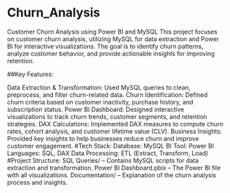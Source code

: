 # Churn_Analysis
Customer Churn Analysis using Power BI and MySQL
This project focuses on customer churn analysis, utilizing MySQL for data extraction and Power BI for interactive visualizations. The goal is to identify churn patterns, analyze customer behavior, and provide actionable insights for improving retention.

##Key Features:

Data Extraction & Transformation: Used MySQL queries to clean, preprocess, and filter churn-related data.
Churn Identification: Defined churn criteria based on customer inactivity, purchase history, and subscription status.
Power BI Dashboard: Designed interactive visualizations to track churn trends, customer segments, and retention strategies.
DAX Calculations: Implemented DAX measures to compute churn rates, cohort analysis, and customer lifetime value (CLV).
Business Insights: Provided key insights to help businesses reduce churn and improve customer engagement.
#Tech Stack:
Database: MySQL
BI Tool: Power BI
Languages: SQL, DAX
Data Processing: ETL (Extract, Transform, Load)
#Project Structure:
SQL Queries/ – Contains MySQL scripts for data extraction and transformation.
Power BI Dashboard.pbix – The Power BI file with all visualizations.
Documentation/ – Explanation of the churn analysis process and insights.

